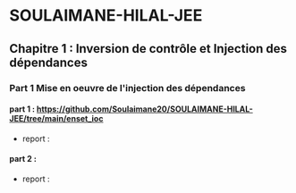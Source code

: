 # SOULAIMANE-HILAL-JEE
## Chapitre 1 : Inversion de contrôle et Injection des dépendances


### Part 1 Mise en oeuvre de l'injection des dépendances


#### part 1 : https://github.com/Soulaimane20/SOULAIMANE-HILAL-JEE/tree/main/enset_ioc

- report :

#### part 2 :

- report : 
